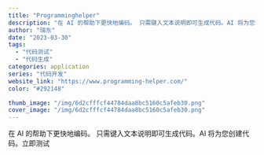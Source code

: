 ```yaml
---
title: "Programminghelper"
description: "在 AI 的帮助下更快地编码。 只需键入文本说明即可生成代码。AI 将为您创建代码。立即测试"
author: "瑞东"
date: "2023-03-30"
tags:
  - "代码测试"
  - "代码生成"
categories: application
series: "代码开发"
website_link: "https://www.programming-helper.com/"
color: "#292148"

thumb_image: "/img/6d2cfffcf44784daa8bc5160c5afeb30.png"
cover_image: "/img/6d2cfffcf44784daa8bc5160c5afeb30.png"
---
```


在 AI 的帮助下更快地编码。 只需键入文本说明即可生成代码。AI 将为您创建代码。立即测试